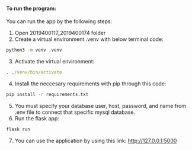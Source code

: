 #### To run the program: 
You can run the app by the following steps:
1) Open 2019400117_2019400174 folder
2) Create a virtual environment .venv with below terminal code:
```cmd
python3 -m venv .venv  
```
3) Activate the virtual environment:
```cmd
. ./venv/bin/activate
```
4) Install the neccesary requirements with pip through this code:
```cmd
pip install -r requirements.txt
```
5) You must specify your database user, host, password, and name from .env file to connect that specific mysql database.
6) Run the flask app:
```cmd
flask run
```
7) You can use the application by using this link:
http://127.0.0.1:5000

